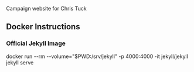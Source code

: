 Campaign website for Chris Tuck

## Docker Instructions
### Official Jekyll Image

docker run --rm --volume="$PWD:/srv/jekyll" -p 4000:4000 -it jekyll/jekyll jekyll serve
